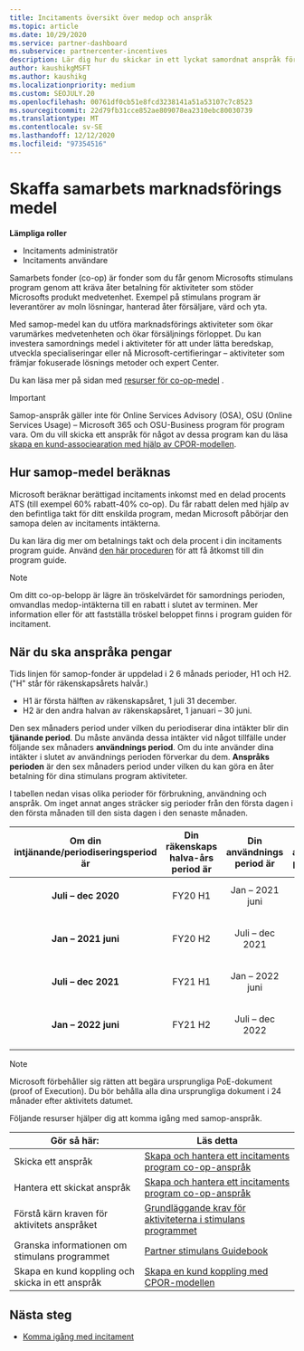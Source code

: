```yaml
---
title: Incitaments översikt över medop och anspråk
ms.topic: article
ms.date: 10/29/2020
ms.service: partner-dashboard
ms.subservice: partnercenter-incentives
description: Lär dig hur du skickar in ett lyckat samordnat anspråk för dina incitament genom att organisera rätt dokumentation, fakturor, utdrag och körnings bevis.
author: kaushikgMSFT
ms.author: kaushikg
ms.localizationpriority: medium
ms.custom: SEOJULY.20
ms.openlocfilehash: 00761df0cb51e8fcd3238141a51a53107c7c8523
ms.sourcegitcommit: 22d79fb31cce852ae809078ea2310ebc80030739
ms.translationtype: MT
ms.contentlocale: sv-SE
ms.lasthandoff: 12/12/2020
ms.locfileid: "97354516"
---
```

# <a name="earn-cooperative-marketing-funds"></a>Skaffa samarbets marknadsförings medel

**Lämpliga roller**

- Incitaments administratör
- Incitaments användare

Samarbets fonder (co-op) är fonder som du får genom Microsofts stimulans program genom att kräva åter betalning för aktiviteter som stöder Microsofts produkt medvetenhet. Exempel på stimulans program är leverantörer av moln lösningar, hanterad åter försäljare, värd och yta.

Med samop-medel kan du utföra marknadsförings aktiviteter som ökar varumärkes medvetenheten och ökar försäljnings förloppet. Du kan investera samordnings medel i aktiviteter för att under lätta beredskap, utveckla specialiseringar eller nå Microsoft-certifieringar – aktiviteter som främjar fokuserade lösnings metoder och expert Center.

Du kan läsa mer på sidan med [resurser för co-op-medel](https://partner.microsoft.com/asset/collection/co-op-funds-resources#/) .

>[!Important]
>Samop-anspråk gäller inte för Online Services Advisory (OSA), OSU (Online Services Usage) – Microsoft 365 och OSU-Business program för program vara. Om du vill skicka ett anspråk för något av dessa program kan du läsa [skapa en kund-associearation med hjälp av CPOR-modellen](submit-osa-claim.md).

## <a name="how-co-op-funds-are-calculated"></a>Hur samop-medel beräknas

Microsoft beräknar berättigad incitaments inkomst med en delad procents ATS (till exempel 60% rabatt-40% co-op). Du får rabatt delen med hjälp av den befintliga takt för ditt enskilda program, medan Microsoft påbörjar den samopa delen av incitaments intäkterna.

Du kan lära dig mer om betalnings takt och dela procent i din incitaments program guide. Använd [den här proceduren](incentives-determined-your-program-eligibility.md) för att få åtkomst till din program guide.

>[!NOTE]
>Om ditt co-op-belopp är lägre än tröskelvärdet för samordnings perioden, omvandlas medop-intäkterna till en rabatt i slutet av terminen. Mer information eller för att fastställa tröskel beloppet finns i program guiden för incitament.

## <a name="when-to-claim-your-funds"></a>När du ska anspråka pengar

Tids linjen för samop-fonder är uppdelad i 2 6 månads perioder, H1 och H2. ("H" står för räkenskapsårets halvår.)

- H1 är första hälften av räkenskapsåret, 1 juli 31 december.
- H2 är den andra halvan av räkenskapsåret, 1 januari – 30 juni.

Den sex månaders period under vilken du periodiserar dina intäkter blir din **tjänande period**. Du måste använda dessa intäkter vid något tillfälle under följande sex månaders **användnings period**. Om du inte använder dina intäkter i slutet av användnings perioden förverkar du dem. **Anspråks perioden** är den sex månaders period under vilken du kan göra en åter betalning för dina stimulans program aktiviteter.

I tabellen nedan visas olika perioder för förbrukning, användning och anspråk. Om inget annat anges sträcker sig perioder från den första dagen i den första månaden till den sista dagen i den senaste månaden.

|  Om din intjänande/periodiseringsperiod är  |Din räkenskaps halva-års period är  |  Din användnings period är  |  Din anspråks period är  |
| :-----------: | :-----------: | :-----------: | :-----------: |
|**Juli – dec 2020**| FY20 H1  |  Jan – 2021 juni  |  Feb 16-aug 15 2021  |
|**Jan – 2021 juni** |  FY20 H2  |  Juli – dec 2021  |  Aug 16 2021-Feb 15 2022  |
|**Juli – dec 2021**|  FY21 H1  |  Jan – 2022 juni  |  Feb 16-aug 15 2022  |
|**Jan – 2022 juni** |  FY21 H2  |  Juli – dec 2022  |  Aug 16 2022-Feb 15 2023  |

>[!NOTE]
>Microsoft förbehåller sig rätten att begära ursprungliga PoE-dokument (proof of Execution). Du bör behålla alla dina ursprungliga dokument i 24 månader efter aktivitets datumet.

Följande resurser hjälper dig att komma igång med samop-anspråk.

| Gör så här: | Läs detta |
| ------ | ----------- |
| Skicka ett anspråk |  [Skapa och hantera ett incitaments program co-op-anspråk](create-incentives-claims.md)  |
| Hantera ett skickat anspråk | [Skapa och hantera ett incitaments program co-op-anspråk](create-incentives-claims.md)    |
| Förstå kärn kraven för aktivitets anspråket | [Grundläggande krav för aktiviteterna i stimulans programmet](core-requirements.md)   |
| Granska informationen om stimulans programmet | [Partner stimulans Guidebook](https://assetsprod.microsoft.com/co-op-guidebook.pdf)  |
| Skapa en kund koppling och skicka in ett anspråk | [Skapa en kund koppling med CPOR-modellen](submit-osa-claim.md)   |

## <a name="next-steps"></a>Nästa steg

- [Komma igång med incitament](incentives-get-started-intro.md)
